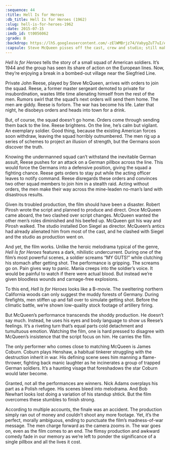 ```yaml
---
:sequence: 44
:title: Hell Is for Heroes
:db_title: Hell Is for Heroes (1962)
:slug: hell-is-for-heroes-1962
:date: 2015-07-15
:imdb_id: tt0056062
:grade: B
:backdrop: https://lh5.googleusercontent.com/-zElWMBrjz74/VabygZuT7uI/AAAAAAAAC3o/5M9XI1OPCxk/w1000-rj/hell-is-for-heroes-1962.jpg
:capsule: Steve McQueen pisses off the cast, crew and studio; still makes a good movie.
---
```

_Hell Is for Heroes_ tells the story of a small squad of American soldiers. It’s 1944 and the group has seen its share of action on the European lines. Now, they’re enjoying a break in a bombed-out village near the Siegfried Line.

Private John Reese, played by Steve McQueen, arrives with orders to join the squad. Reese, a former master sergeant demoted to private for insubordination, wastes little time alienating himself from the rest of the men. Rumors swirl that the squad’s next orders will send them home. The men are giddy. Reese is forlorn. The war has become his life. Later that night, he disobeys orders and heads into town for a drink.

But, of course, the squad doesn’t go home. Orders come through sending them back to the line. Reese brightens. On the line, he’s calm but vigilant. An exemplary soldier. Good thing, because the existing American forces soon withdraw, leaving the squad horribly outnumbered. The men rig up a series of schemes to project an illusion of strength, but the Germans soon discover the truth.

Knowing the undermanned squad can’t withstand the inevitable German assult, Reese pushes for an attack on a German pillbox across the line. This would force the Germans into a defensive position, giving the squad a fighting chance. Reese gets orders to stay put while the acting officer leaves to notify command. Reese disregards these orders and convinces two other squad members to join him in a stealth raid. Acting without orders, the men make their way across the mine-leaden no-man’s land with disastrous results.

Given its troubled production, the film should have been a disaster. Robert Pirosh wrote the script and planned to produce and direct. Once McQueen came aboard, the two clashed over script changes. McQueen wanted the other men’s roles diminished and his beefed up. McQueen got his way and Pirosh walked. The studio installed Don Siegel as director. McQueen’s antics had already alienated him from most of the cast, and he clashed with Siegel and the studio as production went on.

And yet, the film works. Unlike the heroic melodrama typical of the genre, _Hell Is for Heroes_ features a dark, nihilistic undercurrent. During one of the film’s most powerful scenes, a soldier screams “MY GUTS!” while clutching his stomach after getting shot. The performance is gripping. The screams go on. Pain gives way to panic. Mania creeps into the soldier’s voice. It would be painful to watch if there were actual blood. But instead we’re given bloodless wounds and carnage-free explosions.

To this end, _Hell Is for Heroes_ looks like a B-movie. The sweltering northern California woods can only suggest the muddy forests of Germany. During firefights, men stiffen up and fall over to simulate getting shot. Before the climatic battle, we’re shown low-quality stock footage of artillery firing.

But McQueen’s performance transcends the shoddy production. He doesn’t say much. Instead, he uses his eyes and body language to show us Reese’s feelings. It’s a riveting turn that’s equal parts cold detachment and tumultuous emotion. Watching the film, one is hard pressed to disagree with McQueen’s insistence that the script focus on him. He carries the film.

The only performer who comes close to matching McQueen is James Coburn. Coburn plays Henshaw, a habitual tinkerer struggling with the destruction inherit in war. His defining scene sees him manning a flame-thrower, fighting back manic laughter as he incinerates a group of trapped German soldiers. It’s a haunting visage that foreshadows the star Coburn would later become.

Granted, not all the performances are winners. Nick Adams overplays his part as a Polish refugee. His scenes bleed into melodrama. And Bob Newhart looks lost doing a variation of his standup shtick. But the film overcomes these stumbles to finish strong.

According to multiple accounts, the finale was an accident. The production simply ran out of money and couldn’t shoot any more footage. Yet, it’s the perfect, morally ambiguous, ending to punctuate the film’s madness-of-war message. The men charge forward as the camera zooms in. The war goes on, even as the film comes to an end. The flimsy production and awkward comedy fade in our memory as we’re left to ponder the significance of a single pillbox and all the lives it cost.
